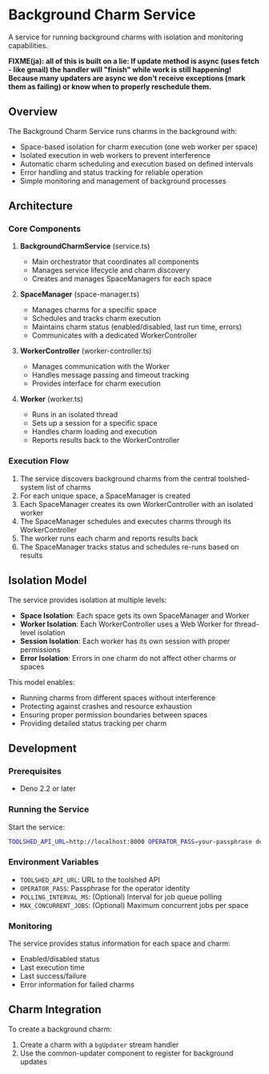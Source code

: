 # Background Charm Service

A service for running background charms with isolation and monitoring
capabilities.

**FIXME(ja): all of this is built on a lie: If update method is async (uses
fetch - like gmail) the handler will "finish" while work is still happening!
Because many updaters are async we don't receive exceptions (mark them as
failing) or know when to properly reschedule them.**

## Overview

The Background Charm Service runs charms in the background with:

- Space-based isolation for charm execution (one web worker per space)
- Isolated execution in web workers to prevent interference
- Automatic charm scheduling and execution based on defined intervals
- Error handling and status tracking for reliable operation
- Simple monitoring and management of background processes

## Architecture

### Core Components

1. **BackgroundCharmService** (service.ts)
   - Main orchestrator that coordinates all components
   - Manages service lifecycle and charm discovery
   - Creates and manages SpaceManagers for each space

2. **SpaceManager** (space-manager.ts)
   - Manages charms for a specific space
   - Schedules and tracks charm execution
   - Maintains charm status (enabled/disabled, last run time, errors)
   - Communicates with a dedicated WorkerController

3. **WorkerController** (worker-controller.ts)
   - Manages communication with the Worker
   - Handles message passing and timeout tracking
   - Provides interface for charm execution

4. **Worker** (worker.ts)
   - Runs in an isolated thread
   - Sets up a session for a specific space
   - Handles charm loading and execution
   - Reports results back to the WorkerController

### Execution Flow

1. The service discovers background charms from the central toolshed-system list
   of charms
2. For each unique space, a SpaceManager is created
3. Each SpaceManager creates its own WorkerController with an isolated worker
4. The SpaceManager schedules and executes charms through its WorkerController
5. The worker runs each charm and reports results back
6. The SpaceManager tracks status and schedules re-runs based on results

## Isolation Model

The service provides isolation at multiple levels:

- **Space Isolation**: Each space gets its own SpaceManager and Worker
- **Worker Isolation**: Each WorkerController uses a Web Worker for thread-level
  isolation
- **Session Isolation**: Each worker has its own session with proper permissions
- **Error Isolation**: Errors in one charm do not affect other charms or spaces

This model enables:

- Running charms from different spaces without interference
- Protecting against crashes and resource exhaustion
- Ensuring proper permission boundaries between spaces
- Providing detailed status tracking per charm

## Development

### Prerequisites

- Deno 2.2 or later

### Running the Service

Start the service:

```sh
TOOLSHED_API_URL=http://localhost:8000 OPERATOR_PASS=your-passphrase deno task start
```

### Environment Variables

- `TOOLSHED_API_URL`: URL to the toolshed API
- `OPERATOR_PASS`: Passphrase for the operator identity
- `POLLING_INTERVAL_MS`: (Optional) Interval for job queue polling
- `MAX_CONCURRENT_JOBS`: (Optional) Maximum concurrent jobs per space

### Monitoring

The service provides status information for each space and charm:

- Enabled/disabled status
- Last execution time
- Last success/failure
- Error information for failed charms

## Charm Integration

To create a background charm:

1. Create a charm with a `bgUpdater` stream handler
2. Use the common-updater component to register for background updates
